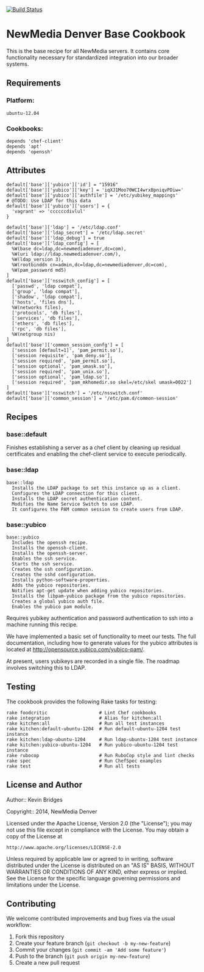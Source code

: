 [![Build Status](https://magnum.travis-ci.com/newmediadenver/nmd-base.svg?token=xqpRxzbZzgHp6Va3MXGL&branch=master)](https://magnum.travis-ci.com/newmediadenver/nmd-base)

NewMedia Denver Base Cookbook
=================

This is the base recipe for all NewMedia servers. It contains core functionality
necessary for standardized integration into our broader systems.

Requirements
------------

### Platform:

`ubuntu-12.04`

### Cookbooks:

```
depends 'chef-client'
depends 'apt'
depends 'openssh'
```

Attributes
----------
```
default['base']['yubico']['id'] = "15916"
default['base']['yubico']['key'] = 'iqXJ1Moo70WCI4wrxBpniqvPDiw='
default['base']['yubico']['authfile'] = '/etc/yubikey_mappings'
# @TODO: Use LDAP for this data
default['base']['yubico']['users'] = {
  'vagrant' => 'ccccccdivlul'
}

default['base']['ldap'] = '/etc/ldap.conf'
default['base']['ldap_secret'] = '/etc/ldap.secret'
default['base']['ldap_debug'] = true
default['base']['ldap_config'] = [
  %W(base dc=ldap,dc=newmediadenver,dc=com),
  %W(uri ldap://ldap.newmediadenver.com/),
  %W(ldap_version 3),
  %W(rootbinddn cn=admin,dc=ldap,dc=newmediadenver,dc=com),
  %W(pam_password md5)
]
default['base']['nsswitch_config'] = [
  ['passwd', 'ldap compat'],
  ['group', 'ldap compat'],
  ['shadow', 'ldap compat'],
  ['hosts', 'files dns'],
  %W(networks files),
  ['protocols', 'db files'],
  ['services', 'db files'],
  ['ethers', 'db files'],
  ['rpc', 'db files'],
  %W(netgroup nis)
]
default['base']['common_session_confg'] = [
  ['session [default=1]', 'pam_permit.so'],
  ['session requisite', 'pam_deny.so'],
  ['session required', 'pam_permit.so'],
  ['session optional', 'pam_umask.so'],
  ['session required', 'pam_unix.so'],
  ['session optional', 'pam_ldap.so'],
  ['session required', 'pam_mkhomedir.so skel=/etc/skel umask=0022']
]
default['base']['nsswitch'] = '/etc/nsswitch.conf'
default['base']['common_session'] = '/etc/pam.d/common-session'
```
Recipes
-------

### base::default

Finishes establishing a server as a chef client by cleaning up residual
certificates and enabling the chef-client service to execute periodically.

### base::ldap

````
base::ldap
  Installs the LDAP package to set this instance up as a client.
  Configures the LDAP connection for this client.
  Installs the LDAP secret authentication content.
  Modifies the Name Service Switch to use LDAP.
  It configures the PAM common session to create users from LDAP.
````

### base::yubico

````
base::yubico
  Includes the openssh recipe.
  Installs the openssh-client.
  Installs the openssh-server.
  Enables the ssh service.
  Starts the ssh service.
  Creates the ssh configuration.
  Creates the sshd configuration.
  Installs python-software-properties.
  Adds the yubico repositories.
  Notifies apt-get update when adding yubico repositories.
  Installs the libpam-yubico package from the yubico repositories.
  Creates a global yubico auth file.
  Enables the yubico pam module.
````

Requires yubikey authentication and password authentication to ssh into a
machine running this recipe.

We have implemented a basic set of functionality to meet our tests. The full
documentation, including how to generate values for the yubico attributes is
located at http://opensource.yubico.com/yubico-pam/.

At present, users yubikeys are recorded in a single file. The roadmap involves
switching this to LDAP.

Testing
-------

The cookbook provides the following Rake tasks for testing:

```
rake foodcritic                   # Lint Chef cookbooks
rake integration                  # Alias for kitchen:all
rake kitchen:all                  # Run all test instances
rake kitchen:default-ubuntu-1204  # Run default-ubuntu-1204 test instance
rake kitchen:ldap-ubuntu-1204     # Run ldap-ubuntu-1204 test instance
rake kitchen:yubico-ubuntu-1204   # Run yubico-ubuntu-1204 test instance
rake rubocop                      # Run RuboCop style and lint checks
rake spec                         # Run ChefSpec examples
rake test                         # Run all tests
```

License and Author
------------------

Author:: Kevin Bridges

Copyright:: 2014, NewMedia Denver

Licensed under the Apache License, Version 2.0 (the "License");
you may not use this file except in compliance with the License.
You may obtain a copy of the License at

    http://www.apache.org/licenses/LICENSE-2.0

Unless required by applicable law or agreed to in writing, software
distributed under the License is distributed on an "AS IS" BASIS,
WITHOUT WARRANTIES OR CONDITIONS OF ANY KIND, either express or implied.
See the License for the specific language governing permissions and
limitations under the License.

Contributing
------------

We welcome contributed improvements and bug fixes via the usual workflow:

1. Fork this repository
2. Create your feature branch (`git checkout -b my-new-feature`)
3. Commit your changes (`git commit -am 'Add some feature'`)
4. Push to the branch (`git push origin my-new-feature`)
5. Create a new pull request

